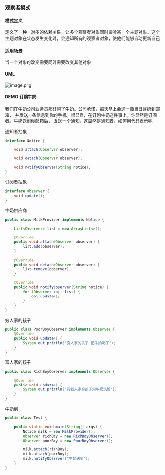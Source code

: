 ### 观察者模式
#### 模式定义
定义了一种一对多的依赖关系，让多个观察者对象同时监听某一个主题对象。这个主题对象在状态发生变化时，会通知所有的观察者对象，使他们能够自动更新自己

#### 适用场景
当一个对象的改变需要同时需要改变其他对象

#### UML
![image.png](http://img.masterjoy.top/20190924/511ede487064650a3aa835c9b13491e1.png)

#### DEMO 订购牛奶
我们在牛奶公司业务员那订购了牛奶。公司承诺，每天早上会送一瓶当日鲜奶到邮箱，
并发送一条信息到你的手机。很显然，在订购牛奶这件事上，你显然是订阅者。牛奶送到你邮箱后，
发送一个通知，这显然是通知者，如何用代码表示呢

通知者抽象
```java
interface Notice {

    void attach(Observer observer);

    void detach(Observer observer);

    void notifyObserver(String notice);
}

```
订阅者抽象
```java
interface Observer {
    void update();
}
```
牛奶供应商
```java
public class MilkProvider implements Notice {

    List<Observer> list = new ArrayList<>();

    @Override
    public void attach(Observer observer) {
        list.add(observer);
    }

    @Override
    public void detach(Observer observer) {
        list.remove(observer);
    }

    @Override
    public void notifyObserver(String notice) {
        for (Observer obj: list) {
            obj.update();
        }
    }
}
```
穷人家的孩子
```java
public class PoorBoyObserver implements Observer {
    @Override
    public void update() {
        System.out.println("穷人家的孩子 把牛奶喝了");
    }
}
```
富人家的孩子
```java
public class RichBoyObserver implements Observer {

    @Override
    public void update() {
        System.out.println("有钱人家的孩子用牛奶洗脸");
    }
}
```
牛奶到
```java
public class Test {

    public static void main(String[] args) {
        Notice milk = new MilkProvider();
        Observer richBoy = new RichBoyObserver();
        Observer poorBoy = new PoorBoyObserver();

        milk.attach(richBoy);
        milk.attach(poorBoy);
        milk.notifyObserver("牛奶送到");
    }
}
```